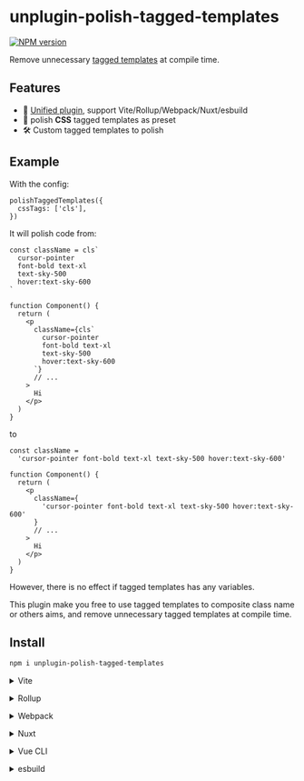 # unplugin-polish-tagged-templates

[![NPM version](https://img.shields.io/npm/v/unplugin-polish-tagged-templates?color=a1b858&label=)](https://www.npmjs.com/package/unplugin-polish-tagged-templates)

Remove unnecessary [tagged templates](https://developer.mozilla.org/en-US/docs/Web/JavaScript/Reference/Template_literals#tagged_templates) at compile time.

## Features

- 🦄 [Unified plugin](https://github.com/unjs/unplugin), support Vite/Rollup/Webpack/Nuxt/esbuild
- 💎 polish **CSS** tagged templates as preset
- 🛠️ Custom tagged templates to polish

## Example

With the config:

```tsx
polishTaggedTemplates({
  cssTags: ['cls'],
})
```

It will polish code from:

```tsx
const className = cls`
  cursor-pointer
  font-bold text-xl
  text-sky-500
  hover:text-sky-600
`

function Component() {
  return (
    <p
      className={cls`
        cursor-pointer
        font-bold text-xl
        text-sky-500
        hover:text-sky-600
      `}
      // ...
    >
      Hi
    </p>
  )
}
```

to

```tsx
const className =
  'cursor-pointer font-bold text-xl text-sky-500 hover:text-sky-600'

function Component() {
  return (
    <p
      className={
        'cursor-pointer font-bold text-xl text-sky-500 hover:text-sky-600'
      }
      // ...
    >
      Hi
    </p>
  )
}
```

However, there is no effect if tagged templates has any variables.

This plugin make you free to use tagged templates to composite class name or others aims, and remove unnecessary tagged templates at compile time.

## Install

```bash
npm i unplugin-polish-tagged-templates
```

<details>
<summary>Vite</summary><br>

```ts
// vite.config.ts
import polishTaggedTemplates from 'unplugin-polish-tagged-templates/vite'

export default defineConfig({
  plugins: [
    polishTaggedTemplates({
      /* options */
    }),
  ],
})
```

Example: [`playground/`](./playground/)

<br></details>

<details>
<summary>Rollup</summary><br>

```ts
// rollup.config.js
import polishTaggedTemplates from 'unplugin-polish-tagged-templates/rollup'

export default {
  plugins: [
    polishTaggedTemplates({
      /* options */
    }),
  ],
}
```

<br></details>

<details>
<summary>Webpack</summary><br>

```ts
// webpack.config.js
module.exports = {
  /* ... */
  plugins: [
    require('unplugin-polish-tagged-templates/webpack')({
      /* options */
    }),
  ],
}
```

<br></details>

<details>
<summary>Nuxt</summary><br>

```ts
// nuxt.config.js
export default defineNuxtConfig({
  modules: [
    [
      'unplugin-polish-tagged-templates/nuxt',
      {
        /* options */
      },
    ],
  ],
})
```

> This module works for both Nuxt 2 and [Nuxt Vite](https://github.com/nuxt/vite)

<br></details>

<details>
<summary>Vue CLI</summary><br>

```ts
// vue.config.js
module.exports = {
  configureWebpack: {
    plugins: [
      require('unplugin-polish-tagged-templates/webpack')({
        /* options */
      }),
    ],
  },
}
```

<br></details>

<details>
<summary>esbuild</summary><br>

```ts
// esbuild.config.js
import { build } from 'esbuild'
import polishTaggedTemplates from 'unplugin-polish-tagged-templates/esbuild'

build({
  plugins: [polishTaggedTemplates()],
})
```

<br></details>
